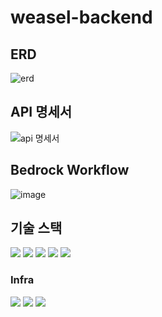 # weasel-backend

## ERD
![erd](https://github.com/user-attachments/assets/11ebade1-5ba7-4c2a-af93-6634dd018ca2)

## API 명세서
![api 명세서](https://github.com/user-attachments/assets/9226af8a-76c8-4f52-bc79-8b08143763b8)

## Bedrock Workflow
![image](https://github.com/user-attachments/assets/18d56c86-cdc5-4886-b844-faeed4410abd)

## 기술 스택
<img src="https://img.shields.io/badge/java-f89820?style=for-the-badge"/> <img src="https://img.shields.io/badge/springboot-6DB33F?style=for-the-badge&logo=springboot&logoColor=white"/> <img src="https://img.shields.io/badge/springsecurity-6DB33F?style=for-the-badge&logo=springsecurity&logoColor=white"/> <img src="https://img.shields.io/badge/jpa-black?style=for-the-badge"/> <img src="https://img.shields.io/badge/gradle-02303A?style=for-the-badge&logo=gradle&logoColor=white"/>

### Infra
<img src="https://img.shields.io/badge/aws secretsmanager-DD344C?style=for-the-badge&logo=awssecretsmanager&logoColor=white"/> <img src="https://img.shields.io/badge/amazon s3-569A31?style=for-the-badge&logo=amazons3&logoColor=white"/> <img src="https://img.shields.io/badge/aws bedrock-525DDC?style=for-the-badge&logo=awsbedrock&logoColor=white"/>
